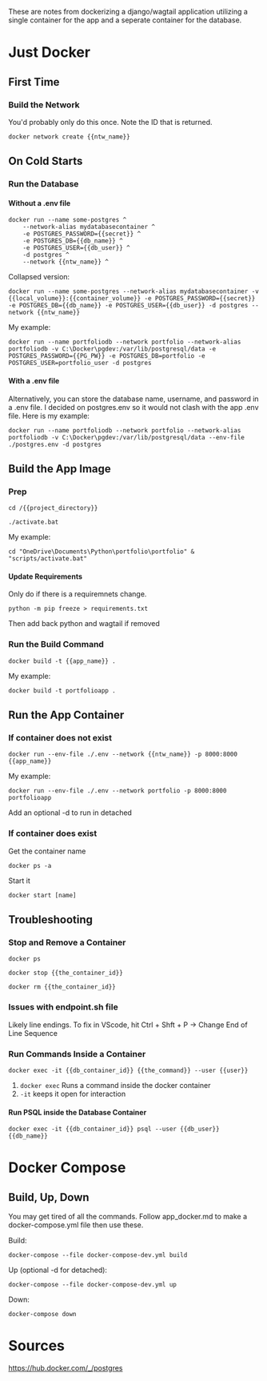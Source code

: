 These are notes from dockerizing a django/wagtail application utilizing a single container for the app and a seperate container for the database.

# Just Docker

## First Time

### Build the Network
You'd probably only do this once. Note the ID that is returned. 
```
docker network create {{ntw_name}}
```

## On Cold Starts

### Run the Database
#### Without a .env file
```
docker run --name some-postgres ^
	--network-alias mydatabasecontainer ^
	-e POSTGRES_PASSWORD={{secret}} ^
	-e POSTGRES_DB={{db_name}} ^
	-e POSTGRES_USER={{db_user}} ^
	-d postgres ^
	--network {{ntw_name}} ^
```
Collapsed version:
```
docker run --name some-postgres --network-alias mydatabasecontainer -v {{local_volume}}:{{container_volume}} -e POSTGRES_PASSWORD={{secret}} -e POSTGRES_DB={{db_name}} -e POSTGRES_USER={{db_user}} -d postgres --network {{ntw_name}} 
```
My example:
```
docker run --name portfoliodb --network portfolio --network-alias portfoliodb -v C:\Docker\pgdev:/var/lib/postgresql/data -e POSTGRES_PASSWORD={{PG_PW}} -e POSTGRES_DB=portfolio -e POSTGRES_USER=portfolio_user -d postgres
```
#### With a .env file
Alternatively, you can store the database name, username, and password in a .env file. I decided on postgres.env so it would not clash with the app .env file. Here is my example:
```
docker run --name portfoliodb --network portfolio --network-alias portfoliodb -v C:\Docker\pgdev:/var/lib/postgresql/data --env-file ./postgres.env -d postgres
```

## Build the App Image

### Prep
```
cd /{{project_directory}}
```
```
./activate.bat
```
My example:
```
cd "OneDrive\Documents\Python\portfolio\portfolio" & "scripts/activate.bat"
```
#### Update Requirements
Only do if there is a requiremnets change.
```
python -m pip freeze > requirements.txt
```
Then add back python and wagtail if removed

### Run the Build Command
```
docker build -t {{app_name}} .
```
My example:
```
docker build -t portfolioapp .
```

## Run the App Container
### If container does not exist
```
docker run --env-file ./.env --network {{ntw_name}} -p 8000:8000 {{app_name}}
```
My example:
``` 
docker run --env-file ./.env --network portfolio -p 8000:8000 portfolioapp
```
Add an optional -d to run in detached
### If container does exist
Get the container name
```
docker ps -a
```
Start it 
```
docker start [name]
```

## Troubleshooting

### Stop and Remove a Container
```
docker ps
```
```
docker stop {{the_container_id}}
```
```
docker rm {{the_container_id}}
```

### Issues with endpoint.sh file 
Likely line endings. To fix in VScode, hit Ctrl + Shft + P -> Change End of Line Sequence

### Run Commands Inside a Container
```
docker exec -it {{db_container_id}} {{the_command}} --user {{user}}
```
1. `docker exec` Runs a command inside the docker container
2. `-it` keeps it open for interaction

#### Run PSQL inside the Database Container
```
docker exec -it {{db_container_id}} psql --user {{db_user}} {{db_name}}
```

# Docker Compose
## Build, Up, Down
You may get tired of all the commands. Follow app_docker.md to make a docker-compose.yml file then use these.

Build:
```
docker-compose --file docker-compose-dev.yml build
```
Up (optional -d for detached):
```
docker-compose --file docker-compose-dev.yml up
```
Down:
```
docker-compose down
```

# Sources

https://hub.docker.com/_/postgres

